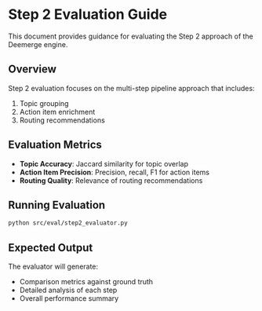 # Step 2 Evaluation Guide

This document provides guidance for evaluating the Step 2 approach of the Deemerge engine.

## Overview

Step 2 evaluation focuses on the multi-step pipeline approach that includes:
1. Topic grouping
2. Action item enrichment  
3. Routing recommendations

## Evaluation Metrics

- **Topic Accuracy**: Jaccard similarity for topic overlap
- **Action Item Precision**: Precision, recall, F1 for action items
- **Routing Quality**: Relevance of routing recommendations

## Running Evaluation

```bash
python src/eval/step2_evaluator.py
```

## Expected Output

The evaluator will generate:
- Comparison metrics against ground truth
- Detailed analysis of each step
- Overall performance summary

